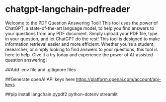 # chatgpt-langchain-pdfreader
Welcome to the PDF Question Answering Tool! This tool uses the power of ChatGPT, a state-of-the-art language model, to help you find answers to your questions from any PDF document. Simply upload your PDF file, type in your question, and let ChatGPT do the rest! This tool is designed to make information retrieval easier and more efficient. Whether you're a student, researcher, or simply looking to find answers to your questions, this tool is here to help. Give it a try today and experience the power of AI-assisted question answering!

##Add .env file and .gitignore files

##Generate openAI API keys here
https://platform.openai.com/account/api-keys 

##pip install langchain pypdf2 python-dotenv streamlit
